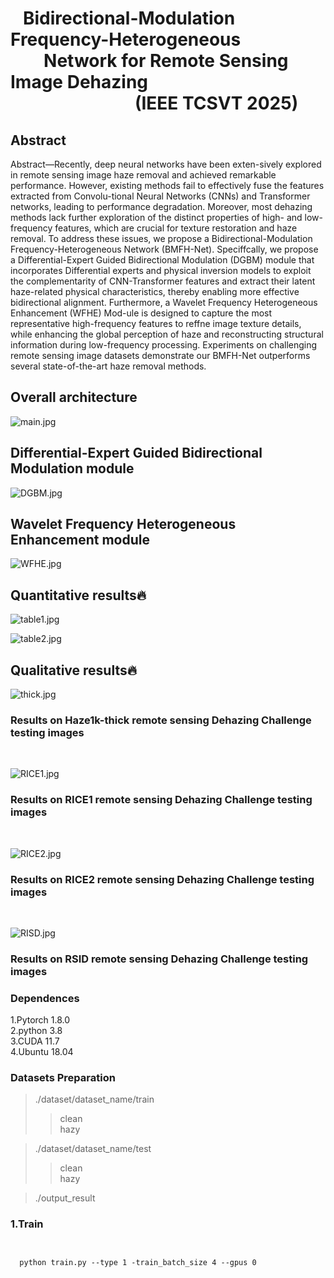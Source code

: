 # &nbsp;&nbsp; Bidirectional-Modulation Frequency-Heterogeneous  &nbsp;&nbsp;&nbsp;&nbsp;&nbsp;&nbsp;&nbsp;&nbsp;Network for Remote Sensing Image Dehazing<br> &nbsp;&nbsp;&nbsp;&nbsp;&nbsp; &nbsp;&nbsp;&nbsp;&nbsp;&nbsp; &nbsp;&nbsp;&nbsp;&nbsp;&nbsp;&nbsp;&nbsp;&nbsp;&nbsp;&nbsp;&nbsp;&nbsp;&nbsp;&nbsp;&nbsp;&nbsp;&nbsp;&nbsp;(IEEE TCSVT 2025)

## Abstract

Abstract—Recently, deep neural networks have been exten-sively explored in remote sensing image haze removal and achieved remarkable performance. However, existing methods
fail to effectively fuse the features extracted from Convolu-tional Neural Networks (CNNs) and Transformer networks, leading to performance degradation. Moreover, most dehazing methods lack further exploration of the distinct properties of high- and low-frequency features, which are crucial for texture restoration and haze removal. To address these issues, we propose a Bidirectional-Modulation Frequency-Heterogeneous Network (BMFH-Net). Speciffcally, we propose a Differential-Expert Guided Bidirectional Modulation (DGBM) module that incorporates Differential experts and physical inversion models to exploit the complementarity of CNN-Transformer features and extract their latent haze-related physical characteristics, thereby enabling more effective bidirectional alignment. Furthermore, a Wavelet Frequency Heterogeneous Enhancement (WFHE) Mod-ule is designed to capture the most representative high-frequency features to reffne image texture details, while enhancing the global perception of haze and reconstructing structural information during low-frequency processing. Experiments on challenging remote sensing image datasets demonstrate our BMFH-Net outperforms several state-of-the-art haze removal methods.

## Overall architecture
![main.jpg](images/main.jpg)

## Differential-Expert Guided Bidirectional Modulation module
![DGBM.jpg](images/DGBM.jpg)

## Wavelet Frequency Heterogeneous Enhancement module
![WFHE.jpg](images/WFHE.jpg)

## Quantitative results🔥
![table1.jpg](images/table1.jpg)

![table2.jpg](images/table2.jpg)

## Qualitative results🔥

![thick.jpg](images/thick.jpg)
### Results on Haze1k-thick remote sensing Dehazing Challenge testing images  
<br>

![RICE1.jpg](images/RICE1.jpg)
### Results on RICE1 remote sensing Dehazing Challenge testing images  
<br>

![RICE2.jpg](images/RICE2.jpg)
### Results on RICE2 remote sensing Dehazing Challenge testing images  
<br>

![RISD.jpg](images/RSID.jpg)
### Results on RSID remote sensing Dehazing Challenge testing images

### Dependences

1.Pytorch 1.8.0  
2.python 3.8  
3.CUDA 11.7  
4.Ubuntu 18.04

### Datasets Preparation
>./dataset/dataset_name/train
>>clean<br>
>>hazy

>./dataset/dataset_name/test
>>clean<br>
>>hazy

>./output_result


### 1.Train 
<div style="display: flex; justify - content: center; align - items: center; height: 100vh;">
  <pre style="background - color: lightgray;"><code>
  python train.py --type 1 -train_batch_size 4 --gpus 0
  </code></pre>
</div>

### 2.Test 
<div style="display: flex; justify - content: center; align - items: center; height: 100vh;">
  <pre style="background - color: lightgray;"><code>
  python test.py --type 1  --gpus 0
  </code></pre>
</div>

### 3.Clone the repo
<div style="display: flex; justify - content: center; align - items: center; height: 100vh;">
  <pre style="background - color: lightgray;"><code>
  it clone https://github.com/zqf2024/BFMT-Net.git
  </code></pre>
</div>








